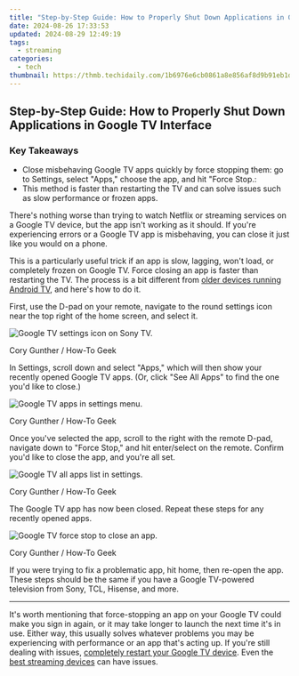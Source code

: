 ```yaml
---
title: "Step-by-Step Guide: How to Properly Shut Down Applications in Google TV Interface"
date: 2024-08-26 17:33:53
updated: 2024-08-29 12:49:19
tags:
  - streaming
categories:
  - tech
thumbnail: https://thmb.techidaily.com/1b6976e6cb0861a8e856af8d9b91eb1dc370f068cc6322414a1134e31c0876a0.jpg
---
```


## Step-by-Step Guide: How to Properly Shut Down Applications in Google TV Interface

### Key Takeaways

* Close misbehaving Google TV apps quickly by force stopping them: go to Settings, select "Apps," choose the app, and hit "Force Stop.:
* This method is faster than restarting the TV and can solve issues such as slow performance or frozen apps.

 There's nothing worse than trying to watch Netflix or streaming services on a Google TV device, but the app isn't working as it should. If you're experiencing errors or a Google TV app is misbehaving, you can close it just like you would on a phone.

 This is a particularly useful trick if an app is slow, lagging, won't load, or completely frozen on Google TV. Force closing an app is faster than restarting the TV. The process is a bit different from [older devices running Android TV](https://tech-hub.techidaily.com/ready-to-engage-with-chatgpt-on-pc-or-mac-uncover-top-open-source-alternatives-today/), and here's how to do it.

 First, use the D-pad on your remote, navigate to the round settings icon near the top right of the home screen, and select it.

![Google TV settings icon on Sony TV.](https://static1.howtogeekimages.com/wordpress/wp-content/uploads/2024/02/google-tv-settings-icon.jpg) 

Cory Gunther / How-To Geek

 In Settings, scroll down and select "Apps," which will then show your recently opened Google TV apps. (Or, click "See All Apps" to find the one you'd like to close.)

![Google TV apps in settings menu.](https://static1.howtogeekimages.com/wordpress/wp-content/uploads/2024/02/google-tv-apps-settings.jpg) 

Cory Gunther / How-To Geek

 Once you've selected the app, scroll to the right with the remote D-pad, navigate down to "Force Stop," and hit enter/select on the remote. Confirm you'd like to close the app, and you're all set.

![Google TV all apps list in settings.](https://static1.howtogeekimages.com/wordpress/wp-content/uploads/2024/02/google-tv-all-apps-list.jpg) 

Cory Gunther / How-To Geek

 The Google TV app has now been closed. Repeat these steps for any recently opened apps.

![Google TV force stop to close an app.](https://static1.howtogeekimages.com/wordpress/wp-content/uploads/2024/02/google-tv-close-stop-app.jpg) 

Cory Gunther / How-To Geek

 If you were trying to fix a problematic app, hit home, then re-open the app. These steps should be the same if you have a Google TV-powered television from Sony, TCL, Hisense, and more.

---

 It's worth mentioning that force-stopping an app on your Google TV could make you sign in again, or it may take longer to launch the next time it's in use. Either way, this usually solves whatever problems you may be experiencing with performance or an app that's acting up. If you're still dealing with issues, [completely restart your Google TV device](https://facebook-video-footage.techidaily.com/updated-top-video-watch-counts-youtubes-historical-list/). Even the [best streaming devices](https://facebook-video-share.techidaily.com/updated-prime-selection-of-screen-capture-software-for-gaming/) can have issues.

<ins class="adsbygoogle"
     style="display:block"
     data-ad-format="autorelaxed"
     data-ad-client="ca-pub-7571918770474297"
     data-ad-slot="1223367746"></ins>



<ins class="adsbygoogle"
     style="display:block"
     data-ad-client="ca-pub-7571918770474297"
     data-ad-slot="8358498916"
     data-ad-format="auto"
     data-full-width-responsive="true"></ins>
